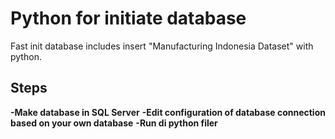 # Python for initiate database

Fast init database includes insert "Manufacturing Indonesia Dataset" with python.

## Steps
**-Make database in SQL Server**
**-Edit configuration of database connection based on your own database**
**-Run di python filer**
